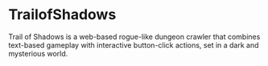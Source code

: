 # TrailofShadows
Trail of Shadows is a web-based rogue-like dungeon crawler that combines text-based gameplay with interactive button-click actions, set in a dark and mysterious world.
